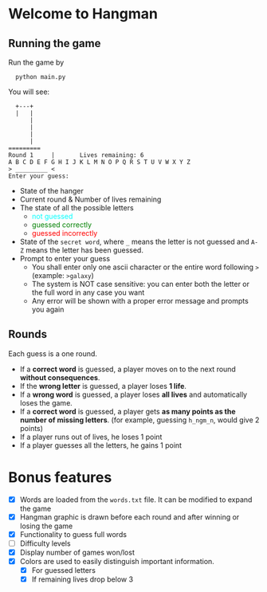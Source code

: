 # Welcome to Hangman

## Running the game
Run the game by
```shell
  python main.py
```

You will see:

```
  +---+
  |   |
      |
      |
      |
      |
=========
Round 1		|		Lives remaining: 6
A B C D E F G H I J K L M N O P Q R S T U V W X Y Z 
> _________ <
Enter your guess: 
```

- State of the hanger
- Current round & Number of lives remaining
- The state of all the possible letters 
  - <span style="color:cyan">not guessed</span>
  - <span style="color:green">guessed correctly</span>
  - <span style="color:red">guessed incorrectly</span>
- State of the `secret word`, where `_` means the letter is not guessed and `A-Z` means the letter has been guessed.
- Prompt to enter your guess
  - You shall enter only one ascii character or the entire word following `>` (example: `>galaxy`)
  - The system is NOT case sensitive: you can enter both the letter or the full word in any case you want
  - Any error will be shown with a proper error message and prompts you again



## Rounds
Each guess is a one round.
- If a __correct word__ is guessed, a player moves on to the next round __without consequences__.
- If the __wrong letter__ is guessed, a player loses __1 life__.
- If a __wrong word__ is guessed, a player loses __all lives__ and automatically loses the game.   
- If a __correct word__ is guessed, a player gets __as many points as the number of missing letters__. (for example, guessing `h_ngm_n`, would give 2 points)
- If a player runs out of lives, he loses 1 point
- If a player guesses all the letters, he gains 1 point

# Bonus features
-[x] Words are loaded from the `words.txt` file. It can be modified to expand the game
-[x] Hangman graphic is drawn before each round and after winning or losing the game
-[x] Functionality to guess full words
-[ ] Difficulty levels 
-[x] Display number of games won/lost
-[x] Colors are used to easily distinguish important information.
  -[x] For guessed letters
  -[x] If remaining lives drop below 3